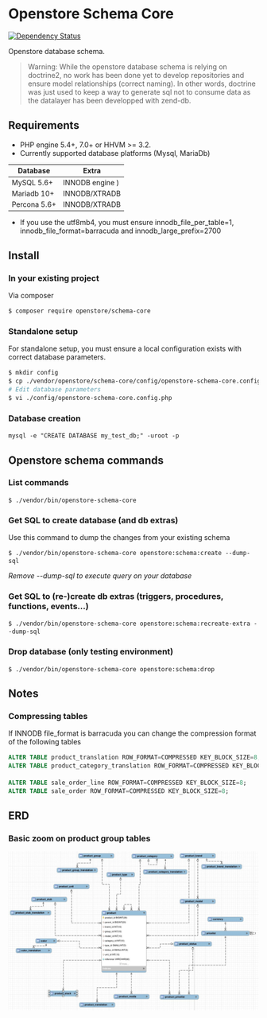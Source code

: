 # Openstore Schema Core

[![Dependency Status](https://www.versioneye.com/user/projects/5677ba2b107997003e0011c3/badge.svg?style=flat)](https://www.versioneye.com/user/projects/5677ba2b107997003e0011c3)

Openstore database schema.

> Warning: While the openstore database schema is relying on doctrine2, no work
> has been done yet to develop repositories and ensure model relationships (correct naming).
> In other words, doctrine was just used to keep a way to generate sql not to consume data
> as the datalayer has been developped with zend-db.

## Requirements

- PHP engine 5.4+, 7.0+ or HHVM >= 3.2.
- Currently supported database platforms (Mysql, MariaDb)

| Database      | Extra              |
|---------------|--------------------|
| MySQL 5.6+    | INNODB engine  )   |
| Mariadb 10+   | INNODB/XTRADB      |
| Percona 5.6+  | INNODB/XTRADB      |

* If you use the utf8mb4, you must ensure innodb_file_per_table=1, innodb_file_format=barracuda and innodb_large_prefix=2700

## Install

### In your existing project

Via composer

```sh
$ composer require openstore/schema-core
```
    
### Standalone setup

For standalone setup, you must ensure a local configuration exists with
correct database parameters.

```sh
$ mkdir config
$ cp ./vendor/openstore/schema-core/config/openstore-schema-core.config.php.dist ./config/openstore-schema-core.config.php
# Edit database parameters
$ vi ./config/openstore-schema-core.config.php
```

### Database creation

```console
mysql -e "CREATE DATABASE my_test_db;" -uroot -p
```


## Openstore schema commands

### List commands

```console
$ ./vendor/bin/openstore-schema-core
```

### Get SQL to create database (and db extras)

Use this command to dump the changes from your existing schema

```console
$ ./vendor/bin/openstore-schema-core openstore:schema:create --dump-sql
```

*Remove --dump-sql to execute query on your database*


### Get SQL to (re-)create db extras (triggers, procedures, functions, events...)

```console
$ ./vendor/bin/openstore-schema-core openstore:schema:recreate-extra --dump-sql
```

### Drop database (only testing environment)

```console
$ ./vendor/bin/openstore-schema-core openstore:schema:drop 
```

## Notes

### Compressing tables

If INNODB file_format is barracuda you can change the compression format of the following tables

```sql
ALTER TABLE product_translation ROW_FORMAT=COMPRESSED KEY_BLOCK_SIZE=8;
ALTER TABLE product_category_translation ROW_FORMAT=COMPRESSED KEY_BLOCK_SIZE=8;

ALTER TABLE sale_order_line ROW_FORMAT=COMPRESSED KEY_BLOCK_SIZE=8;
ALTER TABLE sale_order ROW_FORMAT=COMPRESSED KEY_BLOCK_SIZE=8;
```

## ERD

### Basic zoom on product group tables

![product_erd_image](https://raw.githubusercontent.com/belgattitude/openstore-schema-core/master/doc/image/erd-zoom-product.jpg "Product erd")

	